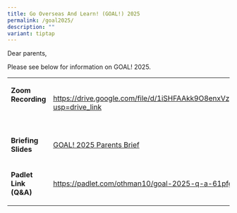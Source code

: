 ```yaml
---
title: Go Overseas And Learn! (GOAL!) 2025
permalink: /goal2025/
description: ""
variant: tiptap
---
```

<p>Dear parents,</p>
<p>Please see below for information on GOAL! 2025.</p>
<p></p>
<table style="minWidth: 50px">
<colgroup>
<col>
<col>
</colgroup>
<tbody>
<tr>
<td rowspan="1" colspan="1">
<p><strong>Zoom Recording</strong>
</p>
<p><strong>&nbsp;</strong>
</p>
</td>
<td rowspan="1" colspan="1">
<p><a href="https://drive.google.com/file/d/1iSHFAAkk9O8enxVzytNaJOnvtkYcGjgF/view?usp=drive_link" rel="noopener noreferrer nofollow" target="_blank">https://drive.google.com/file/d/1iSHFAAkk9O8enxVzytNaJOnvtkYcGjgF/view?usp=drive_link</a>
</p>
</td>
</tr>
<tr>
<td rowspan="1" colspan="1">
<p><strong>Briefing Slides</strong>
</p>
</td>
<td rowspan="1" colspan="1">
<p><a href="\files\goal_2025_brief.pdf" rel="noopener nofollow" target="_blank">GOAL! 2025 Parents Brief</a>
</p>
</td>
</tr>
<tr>
<td rowspan="1" colspan="1">
<p><strong>Padlet Link (Q&amp;A)</strong>
</p>
</td>
<td rowspan="1" colspan="1">
<p><a href="https://padlet.com/othman10/goal-2025-q-a-61pfggk6z7z07fdj" rel="noopener noreferrer nofollow" target="_blank">https://padlet.com/othman10/goal-2025-q-a-61pfggk6z7z07fdj</a>
</p>
</td>
</tr>
</tbody>
</table>
<h4></h4>
<p></p>